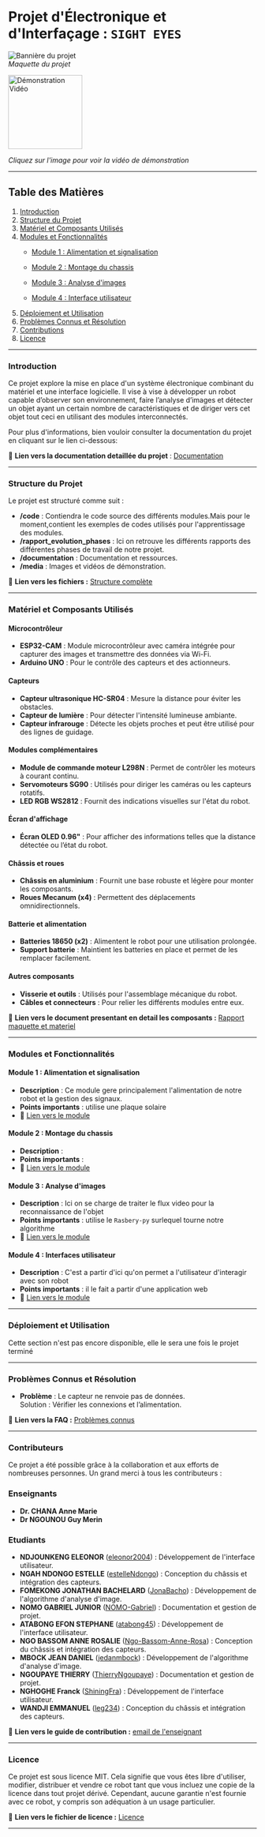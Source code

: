 
# Projet d'Électronique et d'Interfaçage : `SIGHT EYES`

![Bannière du projet](media/images/banner.jpeg)  
*Maquette du projet*  

<a href="media/videos/mouvements_chassis.mp4">
  <img src="media/images/click_to_see_demo2.webp" alt="Démonstration Vidéo" width="150" height="150">
</a>
<p><em>Cliquez sur l'image pour voir la vidéo de démonstration</em></p>


---

## Table des Matières
1. [Introduction](#introduction)  
2. [Structure du Projet](#structure-du-projet)  
3. [Matériel et Composants Utilisés](#matériel-et-composants-utilisés)  
4. [Modules et Fonctionnalités](#modules-et-fonctionnalités)  
   - [Module 1 : Alimentation et signalisation](#module-1--alimentation-et-signalisation)  
   - [Module 2 : Montage du chassis](#module-2--montage-du-chassis)  
   - [Module 3 : Analyse d'images](#module-3--analyse-dimages)

    - [Module 4 : Interface utilisateur](#module-4--interfaces-utilisateur)  
5.  [Déploiement et Utilisation](#déploiement-et-utilisation)  
6. [Problèmes Connus et Résolution](#problèmes-connus-et-résolution)  
7. [Contributions](#contributeurs)  
8. [Licence](#licence)  

---

### Introduction
Ce projet explore la mise en place d'un système électronique combinant du matériel et une interface logicielle. Il vise à vise à développer un robot capable d’observer son environnement, faire l’analyse d’images et détecter un objet ayant un certain nombre de caractéristiques et de diriger vers cet objet tout ceci en utilisant des modules interconnectés.

Pour plus d'informations, bien vouloir consulter la documentation du projet en cliquant sur le lien ci-dessous:

📁 **Lien vers la documentation detaillée du projet** : [Documentation](/documentation/Readme.md)

---

### Structure du Projet
Le projet est structuré comme suit :  
- **/code** : Contiendra le code source des différents modules.Mais pour le moment,contient les exemples de codes utilisés pour l'apprentissage des modules.  
- **/rapport_evolution_phases** : Ici on retrouve les différents rapports des différentes phases de travail de notre projet.  
- **/documentation** : Documentation et ressources.  
- **/media** : Images et vidéos de démonstration.  

📁 **Lien vers les fichiers :** [Structure complète](/documentation/structure.md)  

---
### Matériel et Composants Utilisés

#### Microcontrôleur  
- **ESP32-CAM** : Module microcontrôleur avec caméra intégrée pour capturer des images et transmettre des données via Wi-Fi.  
- **Arduino UNO** : Pour le contrôle des capteurs et des actionneurs.  

#### Capteurs  
- **Capteur ultrasonique HC-SR04** : Mesure la distance pour éviter les obstacles.  
- **Capteur de lumière** : Pour détecter l'intensité lumineuse ambiante.  
- **Capteur infrarouge** : Détecte les objets proches et peut être utilisé pour des lignes de guidage.  

#### Modules complémentaires  
- **Module de commande moteur L298N** : Permet de contrôler les moteurs à courant continu.  
- **Servomoteurs SG90** : Utilisés pour diriger les caméras ou les capteurs rotatifs.  
- **LED RGB WS2812** : Fournit des indications visuelles sur l'état du robot.  

#### Écran d'affichage  
- **Écran OLED 0.96"** : Pour afficher des informations telles que la distance détectée ou l’état du robot.  

#### Châssis et roues  
- **Châssis en aluminium** : Fournit une base robuste et légère pour monter les composants.  
- **Roues Mecanum (x4)** : Permettent des déplacements omnidirectionnels.  

#### Batterie et alimentation  
- **Batteries 18650 (x2)** : Alimentent le robot pour une utilisation prolongée.  
- **Support batterie** : Maintient les batteries en place et permet de les remplacer facilement.  

#### Autres composants  
- **Visserie et outils** : Utilisés pour l'assemblage mécanique du robot.  
- **Câbles et connecteurs** : Pour relier les différents modules entre eux.  


📄 **Lien vers le document presentant en detail les composants  :** [Rapport maquette et materiel](./docs/components.pdf)  

---

### Modules et Fonctionnalités

#### Module 1 : Alimentation et signalisation
- **Description** : Ce module gere principalement l'alimentation de notre robot et la gestion des signaux.
- **Points importants** : utilise une plaque solaire
- 📁 [Lien vers le module](code/Module_alimentation_signalisation_alerte/README.md) 

#### Module 2 : Montage du chassis
- **Description** : 
- **Points importants** :
- 📁 [Lien vers le module](code/Module_Chassis/README.md) 

#### Module 3 : Analyse d'images
- **Description** : Ici on se charge de traiter le flux video pour la reconnaissance de l'objet
- **Points importants** : utilise le `Rasbery-py` surlequel tourne notre algorithme
- 📁 [Lien vers le module](./src/module1_acquisition.md) 

#### Module 4 : Interfaces utilisateur
- **Description** : C'est a partir d'ici qu'on permet a l'utilisateur d'interagir avec son robot
- **Points importants** : il le fait a partir d'une application web
- 📁 [Lien vers le module](./src/module1_acquisition.md)  

---


### Déploiement et Utilisation
Cette section n'est pas encore disponible, elle le sera une fois le projet terminé

---

### Problèmes Connus et Résolution
- **Problème** : Le capteur ne renvoie pas de données.  
  Solution : Vérifier les connexions et l’alimentation.  

📄 **Lien vers la FAQ :** [Problèmes connus](./docs/issues.md)  

---


### Contributeurs

Ce projet a été possible grâce à la collaboration et aux efforts de nombreuses personnes. Un grand merci à tous les contributeurs :  

### Enseignants

- **Dr. CHANA Anne Marie**
- **Dr NGOUNOU Guy Merin**


### Etudiants

- **NDJOUNKENG ELEONOR** ([eleonor2004](https://github.com/eleonor2004)) : Développement de l'interface utilisateur.  
- **NGAH NDONGO ESTELLE** ([estelleNdongo](https://github.com/estelleNdongo)) : Conception du châssis et intégration des capteurs.  
- **FOMEKONG JONATHAN BACHELARD** ([JonaBacho](https://github.com/https://github.com/JonaBacho)) : Développement de l'algorithme d'analyse d'image.  
- **NOMO GABRIEL JUNIOR** ([NOMO-Gabriel](https://github.com/NOMO-Gabriel)) : Documentation et gestion de projet.  
- **ATABONG EFON STEPHANE** ([atabong45](https://github.com/atabong45)) : Développement de l'interface utilisateur.  
- **NGO BASSOM ANNE ROSALIE** ([Ngo-Bassom-Anne-Rosa](https://github.com/Ngo-Bassom-Anne-Rosa)) : Conception du châssis et intégration des capteurs.  
- **MBOCK JEAN DANIEL** ([jedanmbock](https://github.com/jedanmbock)) : Développement de l'algorithme d'analyse d'image.  
- **NGOUPAYE THIERRY** ([ThierryNgoupaye](https://github.com/ThierryNgoupaye)) : Documentation et gestion de projet.  
- **NGHOGHE  Franck** ([ShiningFra](https://github.com/PseudoGitHub1)) : Développement de l'interface utilisateur.  
- **WANDJI EMMANUEL** ([leg234](https://github.com/leg234)) : Conception du châssis et intégration des capteurs.  
 

📄 **Lien vers le guide de contribution :** [email de l'enseignant](anne.chana@univ-yaounde1.cm)  

---

### Licence

Ce projet est sous licence MIT. Cela signifie que vous êtes libre d'utiliser, modifier, distribuer et vendre ce robot tant que vous incluez une copie de la licence dans tout projet dérivé. Cependant, aucune garantie n'est fournie avec ce robot, y compris son adéquation à un usage particulier.

 
📄 **Lien vers le fichier de licence :** [Licence](./LICENSE)  

---
